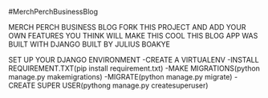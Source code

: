 #MerchPerchBusinessBlog

MERCH PERCH BUSINESS BLOG
FORK THIS PROJECT AND ADD YOUR OWN FEATURES YOU THINK WILL MAKE THIS COOL
THIS BLOG APP WAS BUILT WITH DJANGO 
BUILT BY JULIUS BOAKYE

SET UP YOUR DJANGO ENVIRONMENT
-CREATE A VIRTUALENV
-INSTALL REQUIREMENT.TXT(pip install requirement.txt)
-MAKE MIGRATIONS(python manage.py makemigrations)
-MIGRATE(python manage.py migrate)
-CREATE SUPER USER(pythong manage.py createsuperuser)
